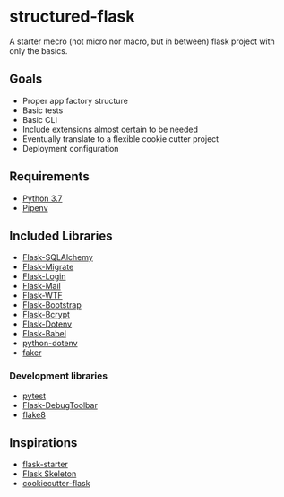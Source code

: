 structured-flask
================

A starter mecro (not micro nor macro, but in between) flask project with only the basics.

Goals
-----

- Proper app factory structure
- Basic tests
- Basic CLI
- Include extensions almost certain to be needed
- Eventually translate to a flexible cookie cutter project
- Deployment configuration

Requirements
------------

- [Python 3.7](http://www.python.org)
- [Pipenv](https://docs.pipenv.org)

Included Libraries
------------------

- [Flask-SQLAlchemy](https://www.sqlalchemy.org)
- [Flask-Migrate](https://flask-migrate.readthedocs.io/en/latest/)
- [Flask-Login](https://flask-login.readthedocs.io/en/latest/)
- [Flask-Mail](https://pythonhosted.org/flask-mail/)
- [Flask-WTF](https://flask-wtf.readthedocs.io/en/stable/)
- [Flask-Bootstrap](https://pythonhosted.org/Flask-Bootstrap/)
- [Flask-Bcrypt](https://flask-bcrypt.readthedocs.io/en/latest/)
- [Flask-Dotenv](https://github.com/grauwoelfchen/flask-dotenv/)
- [Flask-Babel](https://pythonhosted.org/Flask-Babel/)
- [python-dotenv](https://github.com/theskumar/python-dotenv)
- [faker](https://faker.readthedocs.io/en/master/)

### Development libraries

- [pytest](https://pytest.org)
- [Flask-DebugToolbar](https://flask-debugtoolbar.readthedocs.io/en/latest/)
- [flake8](http://flake8.pycqa.org/en/latest/)

Inspirations
------------

- [flask-starter](https://github.com/carc1n0gen/flask-starter)
- [Flask Skeleton](https://github.com/realpython/cookiecutter-flask-skeleton)
- [cookiecutter-flask](https://github.com/wdm0006/cookiecutter-flask)
